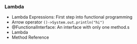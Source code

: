 ### Lambda

- Lambda Expressions: First step into functional programming
- Arrow operator `()->System.out.println("hi")`
- @FunctionalInterface: An interface with only one method.s
- Lambda 
- Method Reference	
